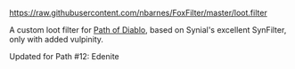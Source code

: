 https://raw.githubusercontent.com/nbarnes/FoxFilter/master/loot.filter

A custom loot filter for [Path of Diablo](https://pathofdiablo.com), based on Synial's excellent SynFilter, only with added vulpinity.

Updated for Path #12: Edenite